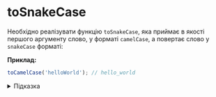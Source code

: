 # toSnakeCase

Необхідно реалізувати функцію `toSnakeCase`, яка приймає в якості першого аргументу
слово, у форматі `camelCase`, а повертає слово у `snakeCase` форматі:

**Приклад:**

```js
toCamelCase('helloWorld'); // hello_world
```

<details>
  <summary>Підказка</summary>

___

  Алгоритм дій для реалізації функції:

  * перетворимо стрічку на масив, за допомогою метода `split('')`. Кожна літера в стрічці стане окремим елементом масиву.
  * ітеруємо масив.
  * першу літеру - приводимо до `toLowerCase`.
  * перевіряємо наступні елементи. Якщо літера знаходиться у верхньому регістрі, додаємо символ `_` та переводимо літеру до `toLowerCase`.
  * результат перетворюємо назад у стрічку з допомогою метода `join('')` та повертаємо із функції за допомогою `return`.
</details>